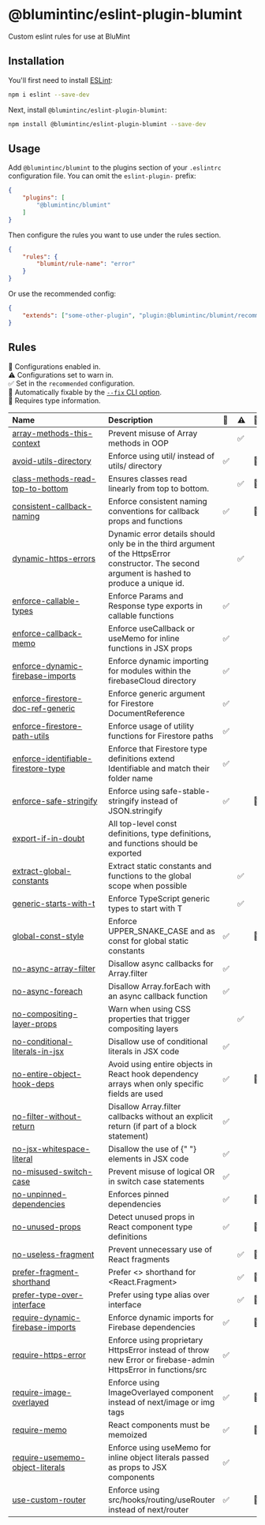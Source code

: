 # @blumintinc/eslint-plugin-blumint

Custom eslint rules for use at BluMint

## Installation

You'll first need to install [ESLint](https://eslint.org/):

```sh
npm i eslint --save-dev
```

Next, install `@blumintinc/eslint-plugin-blumint`:

```sh
npm install @blumintinc/eslint-plugin-blumint --save-dev
```

## Usage

Add `@blumintinc/blumint` to the plugins section of your `.eslintrc` configuration file. You can omit the `eslint-plugin-` prefix:

```json
{
    "plugins": [
        "@blumintinc/blumint"
    ]
}
```


Then configure the rules you want to use under the rules section.

```json
{
    "rules": {
        "blumint/rule-name": "error"
    }
}
```

Or use the recommended config:

```json
{
    "extends": ["some-other-plugin", "plugin:@blumintinc/blumint/recommended"]
}
```

## Rules

<!-- begin auto-generated rules list -->

💼 Configurations enabled in.\
⚠️ Configurations set to warn in.\
✅ Set in the `recommended` configuration.\
🔧 Automatically fixable by the [`--fix` CLI option](https://eslint.org/docs/user-guide/command-line-interface#--fix).\
💭 Requires type information.

| Name                                                                                     | Description                                                                                                                                     | 💼 | ⚠️ | 🔧 | 💭 |
| :--------------------------------------------------------------------------------------- | :---------------------------------------------------------------------------------------------------------------------------------------------- | :- | :- | :- | :- |
| [array-methods-this-context](docs/rules/array-methods-this-context.md)                   | Prevent misuse of Array methods in OOP                                                                                                          |    | ✅  |    |    |
| [avoid-utils-directory](docs/rules/avoid-utils-directory.md)                             | Enforce using util/ instead of utils/ directory                                                                                                 | ✅  |    | 🔧 |    |
| [class-methods-read-top-to-bottom](docs/rules/class-methods-read-top-to-bottom.md)       | Ensures classes read linearly from top to bottom.                                                                                               |    | ✅  | 🔧 |    |
| [consistent-callback-naming](docs/rules/consistent-callback-naming.md)                   | Enforce consistent naming conventions for callback props and functions                                                                          | ✅  |    | 🔧 |    |
| [dynamic-https-errors](docs/rules/dynamic-https-errors.md)                               | Dynamic error details should only be in the third argument of the HttpsError constructor. The second argument is hashed to produce a unique id. |    | ✅  |    |    |
| [enforce-callable-types](docs/rules/enforce-callable-types.md)                           | Enforce Params and Response type exports in callable functions                                                                                  | ✅  |    |    |    |
| [enforce-callback-memo](docs/rules/enforce-callback-memo.md)                             | Enforce useCallback or useMemo for inline functions in JSX props                                                                                | ✅  |    |    |    |
| [enforce-dynamic-firebase-imports](docs/rules/enforce-dynamic-firebase-imports.md)       | Enforce dynamic importing for modules within the firebaseCloud directory                                                                        | ✅  |    |    |    |
| [enforce-firestore-doc-ref-generic](docs/rules/enforce-firestore-doc-ref-generic.md)     | Enforce generic argument for Firestore DocumentReference                                                                                        | ✅  |    |    | 💭 |
| [enforce-firestore-path-utils](docs/rules/enforce-firestore-path-utils.md)               | Enforce usage of utility functions for Firestore paths                                                                                          | ✅  |    |    |    |
| [enforce-identifiable-firestore-type](docs/rules/enforce-identifiable-firestore-type.md) | Enforce that Firestore type definitions extend Identifiable and match their folder name                                                         | ✅  |    |    |    |
| [enforce-safe-stringify](docs/rules/enforce-safe-stringify.md)                           | Enforce using safe-stable-stringify instead of JSON.stringify                                                                                   | ✅  |    | 🔧 |    |
| [export-if-in-doubt](docs/rules/export-if-in-doubt.md)                                   | All top-level const definitions, type definitions, and functions should be exported                                                             |    |    |    |    |
| [extract-global-constants](docs/rules/extract-global-constants.md)                       | Extract static constants and functions to the global scope when possible                                                                        |    | ✅  |    |    |
| [generic-starts-with-t](docs/rules/generic-starts-with-t.md)                             | Enforce TypeScript generic types to start with T                                                                                                |    | ✅  |    |    |
| [global-const-style](docs/rules/global-const-style.md)                                   | Enforce UPPER_SNAKE_CASE and as const for global static constants                                                                               | ✅  |    | 🔧 |    |
| [no-async-array-filter](docs/rules/no-async-array-filter.md)                             | Disallow async callbacks for Array.filter                                                                                                       | ✅  |    |    |    |
| [no-async-foreach](docs/rules/no-async-foreach.md)                                       | Disallow Array.forEach with an async callback function                                                                                          | ✅  |    |    |    |
| [no-compositing-layer-props](docs/rules/no-compositing-layer-props.md)                   | Warn when using CSS properties that trigger compositing layers                                                                                  |    | ✅  |    |    |
| [no-conditional-literals-in-jsx](docs/rules/no-conditional-literals-in-jsx.md)           | Disallow use of conditional literals in JSX code                                                                                                | ✅  |    |    |    |
| [no-entire-object-hook-deps](docs/rules/no-entire-object-hook-deps.md)                   | Avoid using entire objects in React hook dependency arrays when only specific fields are used                                                   | ✅  |    | 🔧 |    |
| [no-filter-without-return](docs/rules/no-filter-without-return.md)                       | Disallow Array.filter callbacks without an explicit return (if part of a block statement)                                                       | ✅  |    |    |    |
| [no-jsx-whitespace-literal](docs/rules/no-jsx-whitespace-literal.md)                     | Disallow the use of {" "} elements in JSX code                                                                                                  | ✅  |    |    |    |
| [no-misused-switch-case](docs/rules/no-misused-switch-case.md)                           | Prevent misuse of logical OR in switch case statements                                                                                          | ✅  |    |    |    |
| [no-unpinned-dependencies](docs/rules/no-unpinned-dependencies.md)                       | Enforces pinned dependencies                                                                                                                    | ✅  |    | 🔧 |    |
| [no-unused-props](docs/rules/no-unused-props.md)                                         | Detect unused props in React component type definitions                                                                                         | ✅  |    | 🔧 |    |
| [no-useless-fragment](docs/rules/no-useless-fragment.md)                                 | Prevent unnecessary use of React fragments                                                                                                      |    | ✅  | 🔧 |    |
| [prefer-fragment-shorthand](docs/rules/prefer-fragment-shorthand.md)                     | Prefer <> shorthand for <React.Fragment>                                                                                                        |    | ✅  | 🔧 |    |
| [prefer-type-over-interface](docs/rules/prefer-type-over-interface.md)                   | Prefer using type alias over interface                                                                                                          |    | ✅  | 🔧 |    |
| [require-dynamic-firebase-imports](docs/rules/require-dynamic-firebase-imports.md)       | Enforce dynamic imports for Firebase dependencies                                                                                               | ✅  |    | 🔧 |    |
| [require-https-error](docs/rules/require-https-error.md)                                 | Enforce using proprietary HttpsError instead of throw new Error or firebase-admin HttpsError in functions/src                                   | ✅  |    |    |    |
| [require-image-overlayed](docs/rules/require-image-overlayed.md)                         | Enforce using ImageOverlayed component instead of next/image or img tags                                                                        | ✅  |    | 🔧 |    |
| [require-memo](docs/rules/require-memo.md)                                               | React components must be memoized                                                                                                               | ✅  |    | 🔧 |    |
| [require-usememo-object-literals](docs/rules/require-usememo-object-literals.md)         | Enforce using useMemo for inline object literals passed as props to JSX components                                                              | ✅  |    |    |    |
| [use-custom-router](docs/rules/use-custom-router.md)                                     | Enforce using src/hooks/routing/useRouter instead of next/router                                                                                | ✅  |    | 🔧 |    |

<!-- end auto-generated rules list -->
